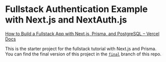# Fullstack Authentication Example with Next.js and NextAuth.js

[How to Build a Fullstack App with Next.js, Prisma, and PostgreSQL – Vercel Docs](https://vercel.com/guides/nextjs-prisma-postgres)

This is the starter project for the fullstack tutorial with Next.js and Prisma. You can find the final version of this project in the [`final`](https://github.com/prisma/blogr-nextjs-prisma/tree/final) branch of this repo.
